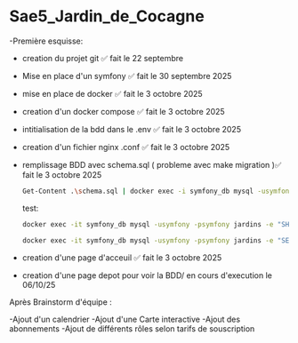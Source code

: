 # Sae5_Jardin_de_Cocagne


-Première esquisse:

- creation du projet git ✅ fait le 22 septembre
- Mise en place d'un symfony ✅ fait le 30 septembre 2025
- mise en place de docker ✅ fait le 3 octobre 2025 
- creation d'un docker compose ✅ fait le 3 octobre 2025 
- intitialisation de la bdd dans le .env ✅ fait le 3 octobre 2025 
- creation d'un fichier nginx .conf ✅ fait le 3 octobre 2025 
- remplissage BDD avec schema.sql ( probleme avec make migration )✅ fait le 3 octobre 2025 
    ```bash 
    Get-Content .\schema.sql | docker exec -i symfony_db mysql -usymfony -psymfony jardins
    ```
    test: 
    ```bash 
    docker exec -it symfony_db mysql -usymfony -psymfony jardins -e "SHOW TABLES;"

    docker exec -it symfony_db mysql -usymfony -psymfony jardins -e "SELECT COUNT(*) FROM depot;"

    ```

- creation d'une page d'acceuil  ✅ fait le 3 octobre 2025 
- creation d'une page depot pour voir la BDD/ en cours d'execution le 06/10/25

Après Brainstorm d'équipe :

-Ajout d'un calendrier
-Ajout d'une Carte interactive
-Ajout des abonnements
-Ajout de différents rôles selon tarifs de souscription
